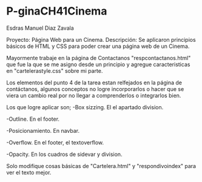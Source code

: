 # P-ginaCH41Cinema
Esdras Manuel Diaz Zavala

Proyecto: Página Web para un Cinema.
Descripción: Se aplicaron principios básicos de HTML y CSS para poder crear una página web de un Cinema.

Mayormente trabaje en la página de Contactanos "respcontactanos.html" que fue la que se me asigno desde un principio
y agregue caracteristicas en "cartelerastyle.css" sobre mi parte.

Los elementos del punto 4 de la tarea estan relfejados en la página de contáctanos, algunos conceptos no logre
incorporarlos o hacer que se viera un cambio real por no llegar a comprenderlos o integrarlos bien.

Los que logre aplicar son;
-Box sizzing. El el apartado division.

-Outline. En el footer.

-Posicionamiento. En navbar.

-Overflow. En el footer, el textoverflow.

-Opacity. En los cuadros de sidevar y division.

Solo modifique cosas básicas de "Cartelera.html" y "respondivoindex" para ver el texto mejor.

